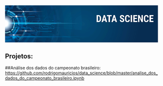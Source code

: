 <p align="center">
  <img src="banner.png" >
</p>

## Projetos:
##Análise dos dados do campeonato brasileiro: https://github.com/rodrigomauricios/data_science/blob/master/analise_dos_dados_do_campeonato_brasileiro.ipynb
